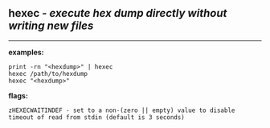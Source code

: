 ‎
=

## hexec - *execute hex dump directly without writing new files*

-------------------------------------------------

**examples:**

    print -rn "<hexdump>" | hexec
    hexec /path/to/hexdump
    hexec "<hexdump>"

**flags:**

    zHEXECWAITINDEF - set to a non-(zero || empty) value to disable timeout of read from stdin (default is 3 seconds)
